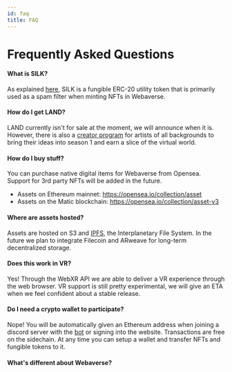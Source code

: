 ```yaml
---
id: faq
title: FAQ
---
```


# Frequently Asked Questions



#### What is SILK?

As explained [here](https://docs.webaverse.com/docs/webaverse/silk), SILK is a fungible ERC-20 utility token that is primarily used as a spam filter when minting NFTs in Webaverse.


#### How do I get LAND?

LAND currently isn't for sale at the moment, we will announce when it is. However, there is also a [creator program](https://utc9pqk8vl1.typeform.com/to/rZp09YYu) for artists of all backgrounds to bring their ideas into season 1 and earn a slice of the virtual world.


#### How do I buy stuff?

You can purchase native digital items for Webaverse from Opensea. Support for 3rd party NFTs will be added in the future.

- Assets on Ethereum mainnet: https://opensea.io/collection/asset
- Assets on the Matic blockchain: https://opensea.io/collection/asset-v3


#### Where are assets hosted?

Assets are hosted on S3 and [IPFS](https://ipfs.io), the Interplanetary File System. In the future we plan to integrate Filecoin and ARweave for long-term decentralized storage.


#### Does this work in VR?

Yes! Through the WebXR API we are able to deliver a VR experience through the web browser. VR support is still pretty experimental, we will give an ETA when we feel confident about a stable release.


#### Do I need a crypto wallet to participate?

Nope! You will be automatically given an Ethereum address when joining a discord server with the [bot](/docs/webaverse/discord-bot) or signing into the website. Transactions are free on the sidechain. At any time you can setup a wallet and transfer NFTs and fungible tokens to it.


#### What's different about Webaverse?









